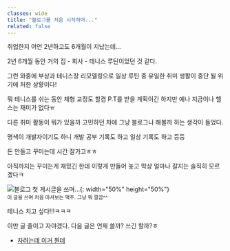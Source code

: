 ```yaml
---
classes: wide
title: "블로그를 처음 시작하며..."
related: false
---
```


취업한지 어언 2년하고도 6개월이 지났는데...

2년 6개월 동안 거의 집 - 회사 - 테니스 루틴이었던 것 같다.

그런 와중에 부상과 테니스장 리모델링으로 일상 루틴 중 유일한 취미 생활이 중단 될 위기에 처한 상황이다!

뭐 테니스를 쉬는 동안 체형 교정도 할겸 P.T를 받을 계획이긴 하지만 예나 지금이나 헬스는 재미가 없다ㅠ

다른 취미 활동이 뭐가 있을까 고민하던 차에 그냥 블로그나 해볼까 하는 생각이 들었다.

명색이 개발자이기도 하니 개발 공부 기록도 하고 일상 기록도 하고 등등

돈 안들고 꾸미는데 시간 잘가고ㅎㅎ

아직까지는 꾸미는게 재밌긴 한데 이렇게 만들어 놓고 막상 얼마나 갈지는 솔직히 모르겠다ㅋ

![블로그 첫 게시글을 쓰며...](https://github.com/user-attachments/assets/f04ead77-8ff9-4036-8d30-8cb228a97a3f){: width="50%" height="50%"}   
<sub>이 글을 쓰며 처음 마셔보는 맥주. 그냥 뭐 깔끔^^</sub>

테니스 치고 싶다!!!ㅋㅋㅋ

이만 글 줄이고 자야겠다. 다음 글은 언제 쓸까? 쓰긴 할까?ㅎ

* [자려는데 이거 뭔데](https://m.sports.naver.com/game/2024122210050850301/relay)
